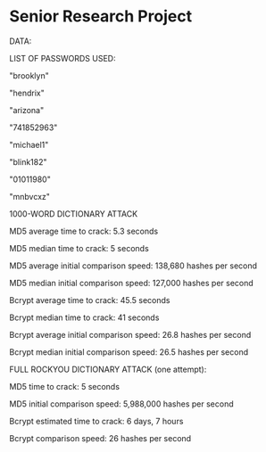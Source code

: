 # Senior Research Project
 
DATA:

LIST OF PASSWORDS USED:

"brooklyn"

"hendrix"

"arizona"

"741852963"

"michael1"

"blink182"

"01011980"

"mnbvcxz"

1000-WORD DICTIONARY ATTACK

MD5 average time to crack: 5.3 seconds

MD5 median time to crack: 5 seconds

MD5 average initial comparison speed: 138,680 hashes per second

MD5 median initial comparison speed: 127,000 hashes per second

Bcrypt average time to crack: 45.5 seconds

Bcrypt median time to crack: 41 seconds

Bcrypt average initial comparison speed: 26.8 hashes per second

Bcrypt median initial comparison speed: 26.5 hashes per second

FULL ROCKYOU DICTIONARY ATTACK (one attempt):

MD5 time to crack: 5 seconds

MD5 initial comparison speed: 5,988,000 hashes per second

Bcrypt estimated time to crack: 6 days, 7 hours

Bcrypt comparison speed: 26 hashes per second
